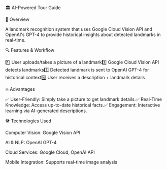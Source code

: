 🏛️ AI-Powered Tour Guide

🎯 Overview

A landmark recognition system that uses Google Cloud Vision API and OpenAI's GPT-4 to provide historical insights about detected landmarks in real-time.

🔍 Features & Workflow 

1️⃣ User uploads/takes a picture of a landmark2️⃣ Google Cloud Vision API detects landmarks3️⃣ Detected landmark is sent to OpenAI GPT-4 for historical context4️⃣ User receives a description + landmark details

🔥 Advantages    

✅ User-Friendly: Simply take a picture to get landmark details.✅ Real-Time Knowledge: Access up-to-date historical facts.✅ Engagement: Interactive learning via AI-generated descriptions.

🛠 Technologies Used

Computer Vision: Google Vision API

AI & NLP: OpenAI GPT-4

Cloud Services: Google Cloud, OpenAI API

Mobile Integration: Supports real-time image analysis
